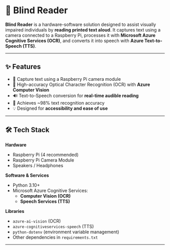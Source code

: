 # 🦯 Blind Reader  

**Blind Reader** is a hardware-software solution designed to assist visually impaired individuals by **reading printed text aloud**. It captures text using a camera connected to a Raspberry Pi, processes it with **Microsoft Azure Cognitive Services (OCR)**, and converts it into speech with **Azure Text-to-Speech (TTS)**.  

---

## ✨ Features  

- 📸 Capture text using a Raspberry Pi camera module  
- 🔎 High-accuracy Optical Character Recognition (OCR) with **Azure Computer Vision**  
- 🔊 Text-to-Speech conversion for **real-time audible reading**  
- 🎯 Achieves ~98% text recognition accuracy  
- 💡 Designed for **accessibility and ease of use**  

---

## 🛠️ Tech Stack  

**Hardware**  
- Raspberry Pi (4 recommended)  
- Raspberry Pi Camera Module  
- Speakers / Headphones  

**Software & Services**  
- Python 3.10+  
- Microsoft Azure Cognitive Services:  
  - **Computer Vision (OCR)**  
  - **Speech Services (TTS)**  

**Libraries**  
- `azure-ai-vision` (OCR)  
- `azure-cognitiveservices-speech` (TTS)  
- `python-dotenv` (environment variable management)  
- Other dependencies in `requirements.txt`  

---

